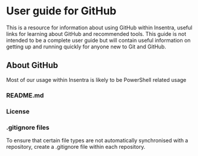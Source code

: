 # User guide for GitHub
This is a resource for information about using GitHub within Insentra, useful links for learning about GitHub and recommended tools. This guide is not intended to be a complete user guide but will contain useful information on getting up and running quickly for anyone new to Git and GitHub.

## About GitHub
Most of our usage within Insentra is likely to be PowerShell related usage

### README.md


### License


### .gitignore files
To ensure that certain file types are not automatically synchronised with a repository, create a .gitignore file within each repository.

